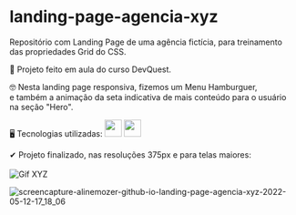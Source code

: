 # landing-page-agencia-xyz
Repositório com Landing Page de uma agência fictícia, para treinamento das propriedades Grid do CSS.

📝 Projeto feito em aula do curso DevQuest.

🤓 Nesta landing page responsiva, fizemos um Menu Hamburguer, <br>e também a animação da seta indicativa de mais conteúdo para o usuário na seção "Hero".

🖥 Tecnologias utilizadas:
  <img width="30" src="https://media4.giphy.com/media/XAxylRMCdpbEWUAvr8/giphy.gif?cid=ecf05e471s3tok2zr2vvvpqv07qhbiihutv824szdy56dx4v&rid=giphy.gif&ct=s"/>
  <img width="30" src="https://media2.giphy.com/media/fsEaZldNC8A1PJ3mwp/giphy.gif?cid=790b7611d255f4e4463830af34cedd553551bff901d1b6df&rid=giphy.gif&ct=s"/>
   
✔ Projeto finalizado, nas resoluções 375px e para telas maiores: <br> <br>
![Gif XYZ](https://user-images.githubusercontent.com/97855964/168161826-d6ae8630-a21a-4410-8aa8-4a7b6f4c95e1.gif)

![screencapture-alinemozer-github-io-landing-page-agencia-xyz-2022-05-12-17_18_06](https://user-images.githubusercontent.com/97855964/168160975-c7d86e50-6466-43ab-90c6-28f5cf9fc7af.png)
